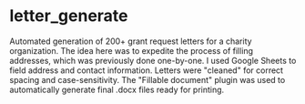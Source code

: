 # letter_generate
Automated generation of 200+ grant request letters for a charity organization. 
The idea here was to expedite the process of filling addresses, which was previously done one-by-one.
I used Google Sheets to field address and contact information.
Letters were "cleaned" for correct spacing and case-sensitivity.
The "Fillable document" plugin was used to automatically generate final .docx files ready for printing.
